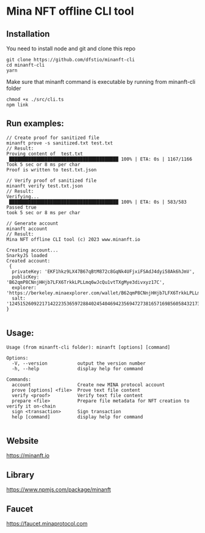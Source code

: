 # Mina NFT offline CLI tool


## Installation

You need to install node and git
and clone this repo

	git clone https://github.com/dfstio/minanft-cli
	cd minanft-cli
	yarn

Make sure that minanft command is executable by running from minanft-cli folder

	chmod +x ./src/cli.ts
	npm link


## Run examples:
```
// Create proof for sanitized file
minanft prove -s sanitized.txt test.txt
// Result:
Proving content of  test.txt
 ████████████████████████████████████████ 100% | ETA: 0s | 1167/1166
Took 5 sec or 8 ms per char
Proof is written to test.txt.json

// Verify proof of sanitized file
minanft verify test.txt.json
// Result:
Verifying...
 ████████████████████████████████████████ 100% | ETA: 0s | 583/583
Passed true 
took 5 sec or 8 ms per char

// Generate account
minanft account
// Result:
Mina NFT offline CLI tool (c) 2023 www.minanft.io

Creating account... 
SnarkyJS loaded
Created account:
 {
  privateKey: 'EKF1hkz9LX47B67qBtM872c8GqNk4UFjxiFSAdJ4dyi58Ak6hJmV',
  publicKey: 'B62qmP8CNnjHHjb7LFX6TrkkLPLLmq6wJcQu1vtTXgMye3divxyz17C',
  explorer: 'https://berkeley.minaexplorer.com/wallet/B62qmP8CNnjHHjb7LFX6TrkkLPLLmq6wJcQu1vtTXgMye3divxyz17C',
  salt: '12451526092217142223536597288402454046942356947273816571698560584321730205579'
}


```


## Usage:
```
Usage (from minanft-cli folder): minanft [options] [command]

Options:
  -V, --version           output the version number
  -h, --help              display help for command

Commands:
  account                 Create new MINA protocol account
  prove [options] <file>  Prove text file content
  verify <proof>          Verify text file content
  prepare <file>          Prepare file metadata for NFT creation to verify it on-chain
  sign <transaction>      Sign transaction
  help [command]          display help for command
  

```

## Website
https://minanft.io

## Library
https://www.npmjs.com/package/minanft

## Faucet 
https://faucet.minaprotocol.com






